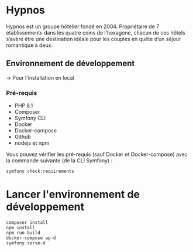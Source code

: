# Hypnos

Hypnos est un groupe hôtelier fondé en 2004. Propriétaire de 7 établissements dans les quatre
coins de l’hexagone, chacun de ces hôtels s’avère être une destination idéale pour les couples
en quête d’un séjour romantique à deux.

## Environnement de développement
-> Pour l'installation en local

### Pré-requis

* PHP 8.1
* Composer
* Symfony CLI
* Docker
* Docker-compose
* Github
* nodejs et npm

Vous pouvez vérifier les pré-requis (sauf Docker et Docker-compose) avec la commande suivante (de la CLI Symfony) :

    symfony check:requirements

# Lancer l'environnement de développement

    composer install
    npm install
    npm run build
    docker-compose up-d
    symfony serve-d


